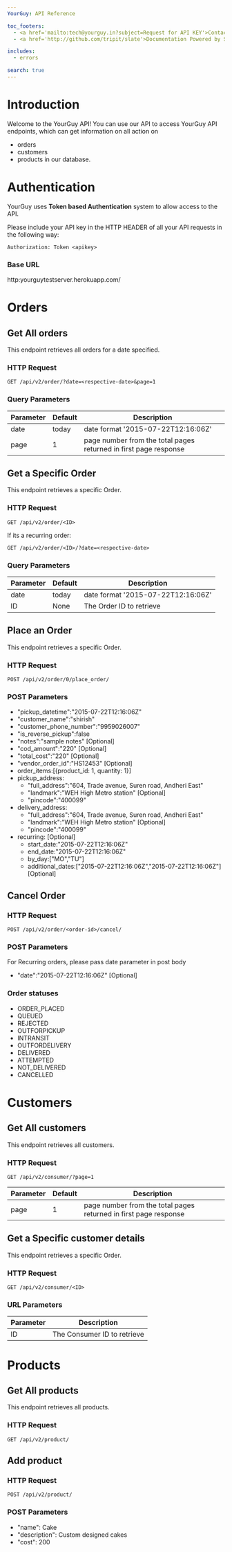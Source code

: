 ```yaml
---
YourGuy: API Reference

toc_footers:
  - <a href='mailto:tech@yourguy.in?subject=Request for API KEY'>Contact YourGuy for API Key</a>
  - <a href='http://github.com/tripit/slate'>Documentation Powered by Slate</a>

includes:
  - errors

search: true
---
```


# Introduction

Welcome to the YourGuy API! You can use our API to access YourGuy API endpoints, which can get information on all action on <ul>
<li>orders </li>
<li>customers </li>
<li>products in our database.</li>
</ul>


# Authentication

YourGuy uses <b>Token based Authentication</b> system to allow access to the API.

Please include your API key in the HTTP HEADER of all your API requests in the following way:

`Authorization: Token <apikey>`

### Base URL
http:yourguytestserver.herokuapp.com/


# Orders

## Get All orders

This endpoint retrieves all orders for a date specified.

### HTTP Request

`GET /api/v2/order/?date=<respective-date>&page=1`

### Query Parameters

Parameter | Default | Description
--------- | ------- | -----------
date | today | date format '2015-07-22T12:16:06Z'
page | 1 | page number from the total pages returned in first page response


## Get a Specific Order

This endpoint retrieves a specific Order.

### HTTP Request

`GET /api/v2/order/<ID>`

If its a recurring order:

`GET /api/v2/order/<ID>/?date=<respective-date>`

### Query Parameters

Parameter | Default | Description
--------- | ------- | -----------
date | today | date format '2015-07-22T12:16:06Z'
ID | None |The Order ID to retrieve


## Place an Order

This endpoint retrieves a specific Order.

### HTTP Request

`POST /api/v2/order/0/place_order/`

### POST Parameters
<ul>
  <li>"pickup_datetime":"2015-07-22T12:16:06Z"</li>
  <li>"customer_name":"shirish"</li>
  <li>"customer_phone_number":"9959026007"</li>
  <li>"is_reverse_pickup":false</li>
  <li>"notes":"sample notes" [Optional]</li>
  <li>"cod_amount":"220" [Optional]</li>
  <li>"total_cost":"220" [Optional]</li>
  <li>"vendor_order_id":"HS12453" [Optional]</li>
  <li>order_items:[{product_id: 1, quantity: 1}]</li> 
  <li>pickup_address:
    <ul>
      <li>"full_address":"604, Trade avenue, Suren road, Andheri East"</li>
      <li>"landmark":"WEH High Metro station" [Optional]</li> 
      <li>"pincode":"400099"</li>
    </ul>
  </li>
  <li>delivery_address:
    <ul>
      <li>"full_address":"604, Trade avenue, Suren road, Andheri East"</li>
      <li>"landmark":"WEH High Metro station" [Optional]</li> 
      <li>"pincode":"400099"</li>
    </ul>
  </li>
  <li>recurring: [Optional]
    <ul>
      <li>start_date:"2015-07-22T12:16:06Z"</li>
      <li>end_date:"2015-07-22T12:16:06Z"</li>
      <li>by_day:["MO","TU"]</li>
      <li>additional_dates:["2015-07-22T12:16:06Z","2015-07-22T12:16:06Z"] [Optional]</li>
    </ul>
  </li>  
</ul>


## Cancel Order

### HTTP Request

`POST /api/v2/order/<order-id>/cancel/`

### POST Parameters
For Recurring orders, please pass date parameter in post body
<ul>
  <li>"date":"2015-07-22T12:16:06Z" [Optional]</li>
</ul>  


### Order statuses
<ul>
  <li>ORDER_PLACED</li>
  <li>QUEUED</li>
  <li>REJECTED</li>
  <li>OUTFORPICKUP</li>
  <li>INTRANSIT</li>
  <li>OUTFORDELIVERY</li>
  <li>DELIVERED</li>
  <li>ATTEMPTED</li>
  <li>NOT_DELIVERED</li>
  <li>CANCELLED</li>
</ul>

# Customers

## Get All customers

This endpoint retrieves all customers.

### HTTP Request

`GET /api/v2/consumer/?page=1`

Parameter | Default | Description
--------- | ------- | -----------
page | 1 | page number from the total pages returned in first page response



## Get a Specific customer details

This endpoint retrieves a specific Order.

### HTTP Request

`GET /api/v2/consumer/<ID>`

### URL Parameters

Parameter | Description
--------- | -----------
ID | The Consumer ID to retrieve



# Products

## Get All products

This endpoint retrieves all products.

### HTTP Request

`GET /api/v2/product/`


## Add product

### HTTP Request

`POST /api/v2/product/`

### POST Parameters

<ul>
  <li>"name": Cake</li>
  <li>"description": Custom designed cakes</li>
  <li>"cost": 200 </li>
</ul>
